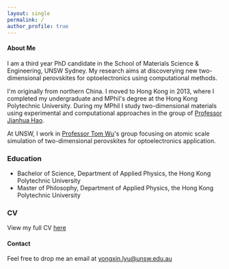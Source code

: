 ```yaml
---
layout: single
permalink: /
author_profile: true
---
```

#### About Me
I am a third year PhD candidate in the School of Materials Science & Engineering, UNSW Sydney. My research aims at discoverying new two-dimensional perovskites for optoelectronics using computational methods.

I'm originally from northern China. I moved to Hong Kong in 2013, where I completed my undergraduate and MPhil's degree at the Hong Kong Polytechnic University. During my MPhil I study two-dimensional materials using experimental and computational approaches in the group of [Professor Jianhua Hao](https://ap.polyu.edu.hk/apjhhao/).

At UNSW, I work in [Professor Tom Wu](https://www.unsw.edu.au/staff/tom-wu)'s group focusing on atomic scale simulation of two-dimensional perovskites for optoelectronics application.

### Education
- Bachelor of Science, Department of Applied Physics, the Hong Kong Polytechnic University
- Master of Philosophy, Department of Applied Physics, the Hong Kong Polytechnic University


### CV 
View my full CV [here](/assets/files/CV.pdf)

#### Contact
Feel free to drop me an email at yongxin.lyu@unsw.edu.au